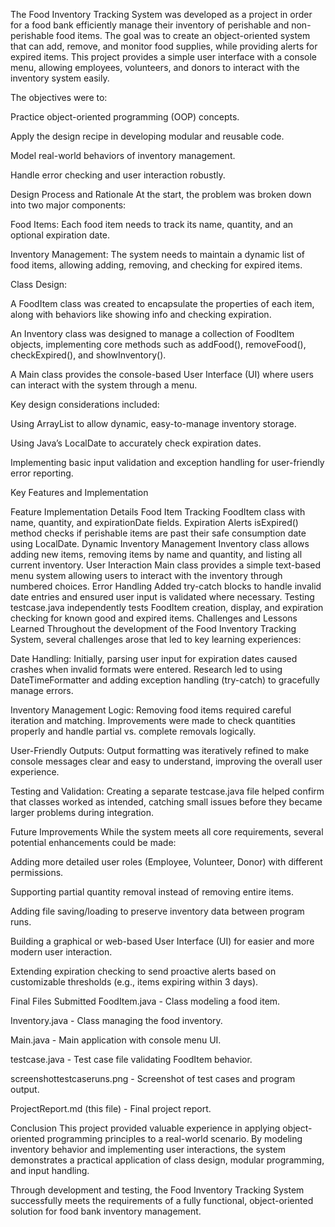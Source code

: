 The Food Inventory Tracking System was developed as a project in order for a food bank efficiently manage their inventory of perishable and non-perishable food items. The goal was to create an object-oriented system that can add, remove, and monitor food supplies, while providing alerts for expired items.
This project provides a simple user interface with a console menu, allowing employees, volunteers, and donors to interact with the inventory system easily.

The objectives were to:

Practice object-oriented programming (OOP) concepts.

Apply the design recipe in developing modular and reusable code.

Model real-world behaviors of inventory management.

Handle error checking and user interaction robustly.

Design Process and Rationale
At the start, the problem was broken down into two major components:

Food Items: Each food item needs to track its name, quantity, and an optional expiration date.

Inventory Management: The system needs to maintain a dynamic list of food items, allowing adding, removing, and checking for expired items.

Class Design:

A FoodItem class was created to encapsulate the properties of each item, along with behaviors like showing info and checking expiration.

An Inventory class was designed to manage a collection of FoodItem objects, implementing core methods such as addFood(), removeFood(), checkExpired(), and showInventory().

A Main class provides the console-based User Interface (UI) where users can interact with the system through a menu.

Key design considerations included:

Using ArrayList<FoodItem> to allow dynamic, easy-to-manage inventory storage.

Using Java’s LocalDate to accurately check expiration dates.

Implementing basic input validation and exception handling for user-friendly error reporting.

Key Features and Implementation

Feature	Implementation Details
Food Item Tracking	FoodItem class with name, quantity, and expirationDate fields.
Expiration Alerts	isExpired() method checks if perishable items are past their safe consumption date using LocalDate.
Dynamic Inventory Management	Inventory class allows adding new items, removing items by name and quantity, and listing all current inventory.
User Interaction	Main class provides a simple text-based menu system allowing users to interact with the inventory through numbered choices.
Error Handling	Added try-catch blocks to handle invalid date entries and ensured user input is validated where necessary.
Testing	testcase.java independently tests FoodItem creation, display, and expiration checking for known good and expired items.
Challenges and Lessons Learned
Throughout the development of the Food Inventory Tracking System, several challenges arose that led to key learning experiences:

Date Handling: Initially, parsing user input for expiration dates caused crashes when invalid formats were entered. Research led to using DateTimeFormatter and adding exception handling (try-catch) to gracefully manage errors.

Inventory Management Logic: Removing food items required careful iteration and matching. Improvements were made to check quantities properly and handle partial vs. complete removals logically.

User-Friendly Outputs: Output formatting was iteratively refined to make console messages clear and easy to understand, improving the overall user experience.

Testing and Validation: Creating a separate testcase.java file helped confirm that classes worked as intended, catching small issues before they became larger problems during integration.

Future Improvements
While the system meets all core requirements, several potential enhancements could be made:

Adding more detailed user roles (Employee, Volunteer, Donor) with different permissions.

Supporting partial quantity removal instead of removing entire items.

Adding file saving/loading to preserve inventory data between program runs.

Building a graphical or web-based User Interface (UI) for easier and more modern user interaction.

Extending expiration checking to send proactive alerts based on customizable thresholds (e.g., items expiring within 3 days).

Final Files Submitted
FoodItem.java - Class modeling a food item.

Inventory.java - Class managing the food inventory.

Main.java - Main application with console menu UI.

testcase.java - Test case file validating FoodItem behavior.

screenshottestcaseruns.png - Screenshot of test cases and program output.

ProjectReport.md (this file) - Final project report.

Conclusion
This project provided valuable experience in applying object-oriented programming principles to a real-world scenario.
By modeling inventory behavior and implementing user interactions, the system demonstrates a practical application of class design, modular programming, and  input handling.

Through development and testing, the Food Inventory Tracking System successfully meets the requirements of a fully functional, object-oriented solution for food bank inventory management.

